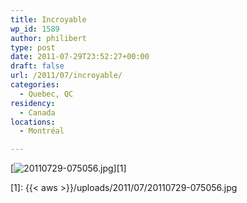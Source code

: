 ```yaml
---
title: Incroyable
wp_id: 1589
author: philibert
type: post
date: 2011-07-29T23:52:27+00:00
draft: false
url: /2011/07/incroyable/
categories:
  - Quebec, QC
residency:
  - Canada
locations:
  - Montréal

---
```

[<img src="{{< aws >}}/uploads/2011/07/20110729-075056.jpg" alt="20110729-075056.jpg" class="alignnone size-full" />][1]

 [1]: {{< aws >}}/uploads/2011/07/20110729-075056.jpg